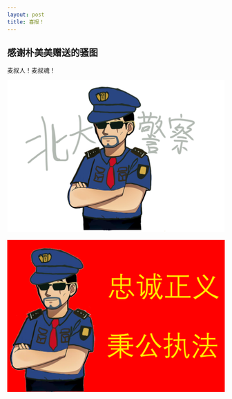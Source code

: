 ```yaml
---
layout: post
title: 喜报！
---
```

## 感谢朴美美赠送的骚图  
麦叔人！麦叔魂！  

![pkupd](/screenshots/PKUPD.jpeg)

![pkupd](/screenshots/PKUPD2.png)
